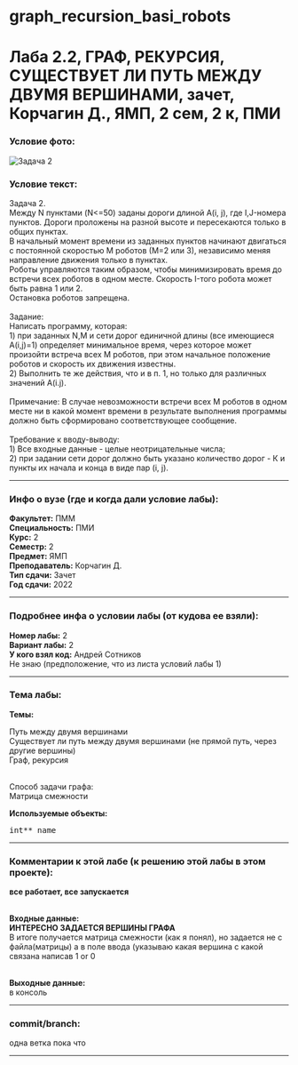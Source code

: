 # graph_recursion_basi_robots

# Лаба 2.2, ГРАФ, РЕКУРСИЯ, СУЩЕСТВУЕТ ЛИ ПУТЬ МЕЖДУ ДВУМЯ ВЕРШИНАМИ, зачет, Корчагин Д., ЯМП, 2 сем, 2 к, ПМИ

<h3>Условие фото:</h3>

![Задача 2](https://user-images.githubusercontent.com/72470327/174545115-d92ad638-9179-4024-98ae-b47a77b4cd8b.png)


<h3>Условие текст:</h3>
<p>
Задача 2. <br/>
Между N пунктами (N<=50) заданы дороги длиной A(i, j), где I,J-номера пунктов. Дороги проложены на разной высоте и пересекаются только в общих пунктах. <br/>
В начальный момент времени из заданных пунктов начинают двигаться с постоянной скоростью М роботов (М=2 или 3), независимо меняя направление движения только в пунктах. <br/>
  Роботы управляются таким образом, чтобы минимизировать время до встречи всех роботов в одном месте. Скорость I-того робота может быть равна 1 или 2. <br/>
  Остановка роботов запрещена. <br/> <br/>
Задание: <br/>
Написать программу, которая: <br/>
1) при заданных N,M и сети дорог единичной длины (все имеющиеся A(i,j)=1) определяет минимальное время, через которое может произойти встреча всех М роботов, при этом начальное положение роботов и скорость их движения известны. <br/>
2) Выполнить те же действия, что и в п. 1, но только для различных значений A(i.j). <br/><br/>
Примечание: В случае невозможности встречи всех М роботов в одном месте ни в какой момент времени в результате выполнения программы должно быть сформировано соответствующее сообщение. <br/> <br/>
Требование к вводу-выводу:  <br/>
1) Все входные данные - целые неотрицательные числа; <br/>
2) при задании сети дорог должно быть указано количество дорог - К и пункты их начала и конца в виде пар (i, j). <br/>
</p>

<hr />
<h3>Инфо о вузе (где и когда дали условие лабы):</h3>
<b>Факультет:</b> ПММ
<br/>
<b>Специальность:</b> ПМИ
<br/>
<b>Курс:</b> 2
<br/>
<b>Семестр:</b> 2
<br/>
<b>Предмет:</b> ЯМП
<br/>
<b>Преподаватель:</b> Корчагин Д.
<br/>
<b>Тип сдачи:</b> Зачет
<br/>
<b>Год сдачи:</b> 2022

<hr />
<h3>Подробнее инфа о условии лабы (от кудова ее взяли):</h3>
<b>Номер лабы:</b> 2
<br/>
<b>Вариант лабы:</b> 2
<br/>
<b>У кого взял код:</b> Андрей Сотников
<br/>
Не знаю (предположение, что из листа условий лабы 1)

<hr />

<h3>Тема лабы:</h3>
<b>Темы:</b> 
<p>
  Путь между двумя вершинами <br/>
  Существует ли путь между двумя вершинами (не прямой путь, через другие вершины) <br/>
  Граф, рекурсия <br/> <br/>
  
  Способ задачи графа: <br/>
  Матрица смежности
</p>
<b>Используемые объекты:</b> <br/>
<pre>
int** name
</pre>

<hr />

<h3>Комментарии к этой лабе (к решению этой лабы в этом проекте):</h3>
<p>
 <b>все работает, все запускается</b> <br/><br/>
  
  
  <b>Входные данные:</b> <br/>
  <b>ИНТЕРЕСНО ЗАДАЕТСЯ ВЕРШИНЫ ГРАФА</b> <br/>
  В итоге получается матрица смежности (как я понял), но задается не с файла(матрицы) а в поле ввода (указываю какая вершина с какой связана написав 1 or 0<br/><br/> 
 
  <b>Выходные данные:</b> <br/>
  в консоль
</p>

<hr />

<h3>commit/branch:</h3>
  <p>
    одна ветка пока что
</p>

<hr />

